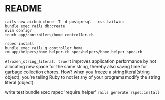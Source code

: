 # README

```
rails new airbnb-clone -T -d postgresql --css tailwind
bundle exec rails db:create
nvim config/
touch app/controllers/home_controller.rb
```

```
rspec install
bundle exec rails g controller home
rm app/helpers/home_helper.rb spec/helpers/home_helper_spec.rb
```

`#frozen_string_literal: true`
It improves application performance by not allocating new space for the same string, thereby also saving time for garbage collection chores. How? when you freeze a string literal(string object), you're telling Ruby to not let any of your programs modify the string literal (object).

write test
bundle exec rspec
'require_helper'
`rails generate rspec:install`
